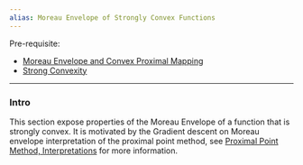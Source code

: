 ```yaml
---
alias: Moreau Envelope of Strongly Convex Functions
---
```


Pre-requisite: 
- [Moreau Envelope and Convex Proximal Mapping](Moreau%20Envelope%20and%20Convex%20Proximal%20Mapping.md)
- [Strong Convexity](../Properties%20of%20Functions/Strong%20Convexity.md)

---
### **Intro**

This section expose properties of the Moreau Envelope of a function that is strongly convex. 
It is motivated by the Gradient descent on Moreau envelope interpretation of the proximal point method, see [Proximal Point Method, Interpretations](../Proximal%20Methods/Proximal%20Point%20Method,%20Interpretations.md) for more information. 
